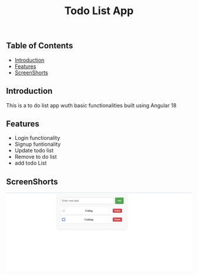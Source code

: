 <h1 align="center"> Todo List App </h1> <br>

## Table of Contents

- [Introduction](#introduction)
- [Features](#features)
- [ScreenShorts](#screenshot)


<!-- END doctoc generated TOC please keep comment here to allow auto update -->

## Introduction


This is a to do list app wuth basic functionalities built using Angular 18


## Features

* Login functionality
* Signup funtionality
* Update todo list
* Remove to do list
* add todo List


## ScreenShorts

![Home Screen](src/assets/screenshot.png)
